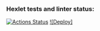 ### Hexlet tests and linter status:
[![Actions Status](https://github.com/Uralskii/frontend-project-12/actions/workflows/hexlet-check.yml/badge.svg)](https://github.com/Uralskii/frontend-project-12/actions)
[![Deploy]](https://konstantin-chat.onrender.com/)
